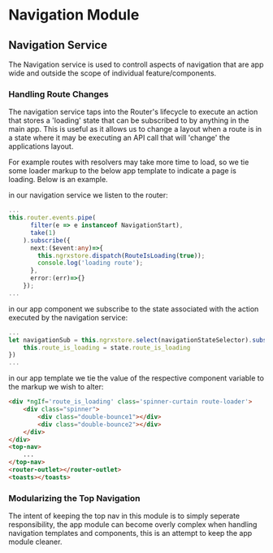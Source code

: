 # Navigation Module

## Navigation Service
The Navigation service is used to controll aspects of navigation that are app wide and outside the scope of individual feature/components.

### Handling Route Changes
The navigation service taps into the Router's lifecycle to execute an action that stores a 'loading' state that can be subscribed to by anything in the main app. This is useful as it allows us to change a layout when a route is in a state where it may be executing an API call that will 'change' the applications layout.

For example routes with resolvers may take more time to load, so we tie some loader markup to the below app template to indicate a page is loading. Below is an example.

in our navigation service we listen to the router:
```typescript
...
this.router.events.pipe(
      filter(e => e instanceof NavigationStart),
      take(1)
    ).subscribe({
      next:($event:any)=>{
        this.ngrxstore.dispatch(RouteIsLoading(true));
        console.log('loading route');
      },
      error:(err)=>{}
    });
...
```

in our app component we subscribe to the state associated with the action executed by the navigation service:
```typescript
...
let navigationSub = this.ngrxstore.select(navigationStateSelector).subscribe((state)=>{
    this.route_is_loading = state.route_is_loading
})
...
```

in our app template we tie the value of the respective component variable to the markup we wish to alter:
```html
<div *ngIf='route_is_loading' class='spinner-curtain route-loader'>
    <div class="spinner">
        <div class="double-bounce1"></div>
        <div class="double-bounce2"></div>
    </div>
</div>
<top-nav>
    ...   
</top-nav>
<router-outlet></router-outlet>
<toasts></toasts>
```

### Modularizing the Top Navigation
The intent of keeping the top nav in this module is to simply seperate responsibility, the app module can become overly complex when handling navigation templates and components, this is an attempt to keep the app module cleaner.